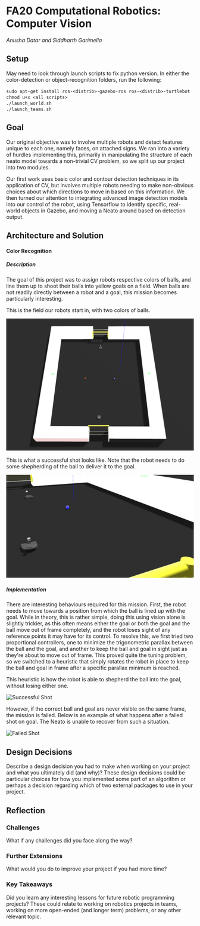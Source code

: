 # FA20 Computational Robotics: Computer Vision
*Anusha Datar and Siddharth Garimella*

## Setup

May need to look through launch scripts to fix python version. In either the color-detection or object-recognition folders, run the following:
```
sudo apt-get install ros-<distrib>-gazebo-ros ros-<distrib>-turtlebot
chmod u+x <all scripts>
./launch_world.sh
./launch_teams.sh
```

## Goal
Our original objective was to involve multiple robots and detect features unique to each one, namely faces, on attached signs. We ran into a variety of hurdles implementing this, primarily in manipulating the structure of each neato model towards a non-trivial CV problem, so we split up our project into two modules. 

Our first work uses basic color and contour detection techniques in its application of CV, but involves multiple robots needing to make non-obvious choices about which directions to move in based on this information. We then turned our attention to integrating advanced image detection models into our control of the robot, using Tensorflow to identify specific, real-world objects in Gazebo, and moving a Neato around based on detection output.

## Architecture and Solution

#### Color Recognition
##### Description
The goal of this project was to assign robots respective colors of balls, and line them up to shoot their balls into yellow goals on a field. When balls are not readily directly between a robot and a goal, this mission becomes particularly interesting.

This is the field our robots start in, with two colors of balls.

![Field](assets/color-detection/field)

This is what a successful shot looks like. Note that the robot needs to do some shepherding of the ball to deliver it to the goal.

![Goal View](assets/color-detection/goal_view.gif)

##### Implementation
There are interesting behaviours required for this mission. First, the robot needs to move towards a position from which the ball is lined up with the goal. While in theory, this is rather simple, doing this using vision alone is slightly trickier, as this often means either the goal or both the goal and the ball move out of frame completely, and the robot loses sight of any reference points it may have for its control. To resolve this, we first tried two proportional controllers, one to minimize the trigonometric parallax between the ball and the goal, and another to keep the ball and goal in sight just as they're about to move out of frame. This proved quite the tuning problem, so we switched to a heuristic that simply rotates the robot in place to keep the ball and goal in frame after a specific parallax minimum is reached.

This heuristic is how the robot is able to shepherd the ball into the goal, without losing either one.

![Successful Shot](assets/color-detection/shot_success.gif)

However, if the correct ball and goal are never visible on the same frame, the mission is failed. Below is an example of what happens after a failed shot on goal. The Neato is unable to recover from such a situation.

![Failed Shot](assets/color-detection/shot_failure.gif)

## Design Decisions
Describe a design decision you had to make when working on your project and what you ultimately did (and why)? These design decisions could be particular choices for how you implemented some part of an algorithm or perhaps a decision regarding which of two external packages to use in your project.

## Reflection

### Challenges
What if any challenges did you face along the way?

### Further Extensions
What would you do to improve your project if you had more time?

### Key Takeaways
Did you learn any interesting lessons for future robotic programming projects? These could relate to working on robotics projects in teams, working on more open-ended (and longer term) problems, or any other relevant topic.
